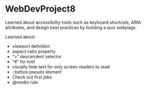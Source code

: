 # WebDevProject8
Learned about accessibility tools such as keyboard shortcuts, ARIA attributes, and design best practices by building a quiz webpage.

Learned about:
- viewport definition
- aspect-ratio property
- “>” descendent selector
- “#” for href
- visually hide text for only screen readers to read
- ::before pseudo element
- Check out first jobs
- @medio rule
